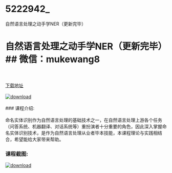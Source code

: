 # 5222942_
自然语言处理之动手学NER（更新完毕）
# 自然语言处理之动手学NER（更新完毕）## 微信：mukewang8
<br/></br>[下载地址](http://www.36tz.cn/article/5222942 "下载地址")
<br/></br>[![download](http://36tz.cn/muke_img/2020_03_1-132-300x145.png "下载地址")](http://www.36tz.cn/article/5222942 "下载地址")
<br/></br>### 课程介绍:<br/></br>命名实体识别作为自然语言处理的基础技术之一，在自然语言处理上游各个任务（问答系统、机器翻译、对话系统等）重扮演者十分重要的角色，因此深入掌握命名实体识别技术，是作为自然语言处理从业者毕本技能，本课程理论与实践相结合，希望能给大家带来帮助。

### 课程截图:
[![download](http://36tz.cn/muke_img/2022_02_2-70.png "下载地址")](http://www.36tz.cn/article/5222942 "下载地址")
